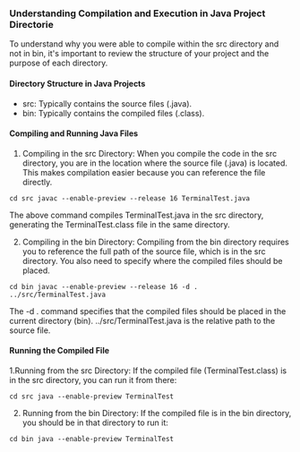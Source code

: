 ### Understanding Compilation and Execution in Java Project Directorie

To understand why you were able to compile within the src directory and not in bin, it's important to review the structure of your project and the purpose of each directory.

#### Directory Structure in Java Projects
- src: Typically contains the source files (.java).
- bin: Typically contains the compiled files (.class).

#### Compiling and Running Java Files
1. Compiling in the src Directory:
When you compile the code in the src directory, you are in the location where the source file (.java) is located. This makes compilation easier because you can reference the file directly.

`
cd src
javac --enable-preview --release 16 TerminalTest.java
`

The above command compiles TerminalTest.java in the src directory, generating the TerminalTest.class file in the same directory.

2. Compiling in the bin Directory:
Compiling from the bin directory requires you to reference the full path of the source file, which is in the src directory. You also need to specify where the compiled files should be placed.

`
cd bin
javac --enable-preview --release 16 -d . ../src/TerminalTest.java
`

The -d . command specifies that the compiled files should be placed in the current directory (bin). ../src/TerminalTest.java is the relative path to the source file.

#### Running the Compiled File

1.Running from the src Directory:
If the compiled file (TerminalTest.class) is in the src directory, you can run it from there:

`
cd src
java --enable-preview TerminalTest
`

2. Running from the bin Directory:
If the compiled file is in the bin directory, you should be in that directory to run it:

`
cd bin
java --enable-preview TerminalTest
`
